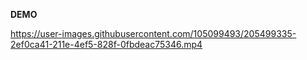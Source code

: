 **DEMO**

https://user-images.githubusercontent.com/105099493/205499335-2ef0ca41-211e-4ef5-828f-0fbdeac75346.mp4

